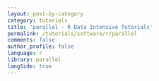 ```yaml
---
layout: post-by-category
category: tutorials
title: 'parallel - R Data Intensive Tutorials'
permalink: /tutorials/software/r/parallel
comments: false
author_profile: false
language: r
library: parallel
langSide: true
---
```


